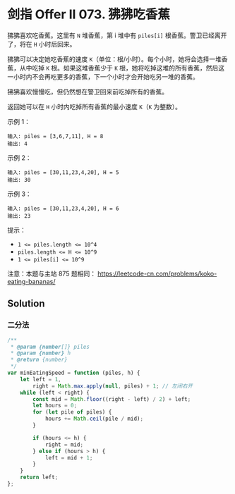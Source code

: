 # 剑指 Offer II 073. 狒狒吃香蕉

狒狒喜欢吃香蕉。这里有 `N` 堆香蕉，第 i 堆中有 `piles[i]` 根香蕉。警卫已经离开了，将在 `H` 小时后回来。

狒狒可以决定她吃香蕉的速度 `K`（单位：根/小时）。每个小时，她将会选择一堆香蕉，从中吃掉 `K` 根。如果这堆香蕉少于 `K` 根，她将吃掉这堆的所有香蕉，然后这一小时内不会再吃更多的香蕉，下一个小时才会开始吃另一堆的香蕉。

狒狒喜欢慢慢吃，但仍然想在警卫回来前吃掉所有的香蕉。

返回她可以在 `H` 小时内吃掉所有香蕉的最小速度 `K`（`K` 为整数）。

示例 1：

```
输入: piles = [3,6,7,11], H = 8
输出: 4
```

示例 2：

```
输入: piles = [30,11,23,4,20], H = 5
输出: 30
```

示例 3：

```
输入: piles = [30,11,23,4,20], H = 6
输出: 23
```

提示：

-   `1 <= piles.length <= 10^4`
-   `piles.length <= H <= 10^9`
-   `1 <= piles[i] <= 10^9`

注意：本题与主站 875 题相同： https://leetcode-cn.com/problems/koko-eating-bananas/

## Solution

### 二分法

```javascript
/**
 * @param {number[]} piles
 * @param {number} h
 * @return {number}
 */
var minEatingSpeed = function (piles, h) {
    let left = 1,
        right = Math.max.apply(null, piles) + 1; // 左闭右开
    while (left < right) {
        const mid = Math.floor((right - left) / 2) + left;
        let hours = 0;
        for (let pile of piles) {
            hours += Math.ceil(pile / mid);
        }

        if (hours <= h) {
            right = mid;
        } else if (hours > h) {
            left = mid + 1;
        }
    }
    return left;
};
```
